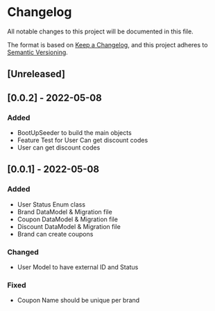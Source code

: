 # Changelog
All notable changes to this project will be documented in this file.

The format is based on [Keep a Changelog](https://keepachangelog.com/en/1.0.0/),
and this project adheres to [Semantic Versioning](https://semver.org/spec/v2.0.0.html).


## [Unreleased]

## [0.0.2] - 2022-05-08
### Added
- BootUpSeeder to build the main objects
- Feature Test for User Can get discount codes
- User can get discount codes


## [0.0.1] - 2022-05-08
### Added
- User Status Enum class
- Brand DataModel & Migration file
- Coupon DataModel & Migration file
- Discount DataModel & Migration file
- Brand can create coupons

### Changed
- User Model to have external ID and Status

### Fixed
- Coupon Name should be unique per brand
